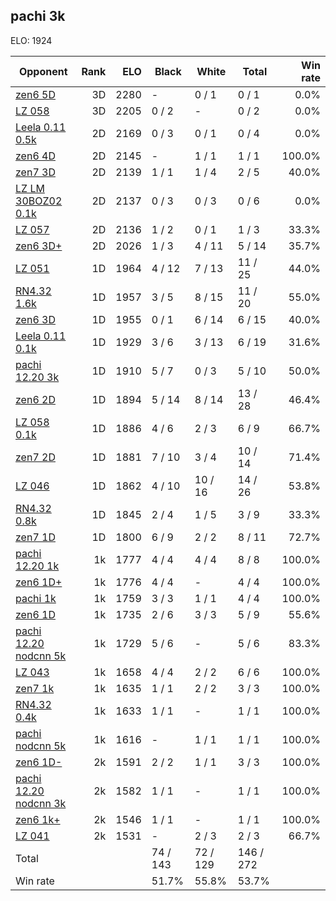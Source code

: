 ## pachi 3k ##

ELO: 1924

Opponent | Rank | ELO | Black | White | Total | Win rate
---------|-----:|----:|-------|-------|-------|-------:
[zen6 5D](zen6%205D.md) | 3D | 2280 | - | 0 / 1 | 0 / 1 | 0.0%
[LZ 058](LZ%20058.md) | 3D | 2205 | 0 / 2 | - | 0 / 2 | 0.0%
[Leela 0.11 0.5k](Leela%200.11%200.5k.md) | 2D | 2169 | 0 / 3 | 0 / 1 | 0 / 4 | 0.0%
[zen6 4D](zen6%204D.md) | 2D | 2145 | - | 1 / 1 | 1 / 1 | 100.0%
[zen7 3D](zen7%203D.md) | 2D | 2139 | 1 / 1 | 1 / 4 | 2 / 5 | 40.0%
[LZ LM 30BOZ02 0.1k](LZ%20LM%2030BOZ02%200.1k.md) | 2D | 2137 | 0 / 3 | 0 / 3 | 0 / 6 | 0.0%
[LZ 057](LZ%20057.md) | 2D | 2136 | 1 / 2 | 0 / 1 | 1 / 3 | 33.3%
[zen6 3D+](zen6%203D+.md) | 2D | 2026 | 1 / 3 | 4 / 11 | 5 / 14 | 35.7%
[LZ 051](LZ%20051.md) | 1D | 1964 | 4 / 12 | 7 / 13 | 11 / 25 | 44.0%
[RN4.32 1.6k](RN4.32%201.6k.md) | 1D | 1957 | 3 / 5 | 8 / 15 | 11 / 20 | 55.0%
[zen6 3D](zen6%203D.md) | 1D | 1955 | 0 / 1 | 6 / 14 | 6 / 15 | 40.0%
[Leela 0.11 0.1k](Leela%200.11%200.1k.md) | 1D | 1929 | 3 / 6 | 3 / 13 | 6 / 19 | 31.6%
[pachi 12.20 3k](pachi%2012.20%203k.md) | 1D | 1910 | 5 / 7 | 0 / 3 | 5 / 10 | 50.0%
[zen6 2D](zen6%202D.md) | 1D | 1894 | 5 / 14 | 8 / 14 | 13 / 28 | 46.4%
[LZ 058 0.1k](LZ%20058%200.1k.md) | 1D | 1886 | 4 / 6 | 2 / 3 | 6 / 9 | 66.7%
[zen7 2D](zen7%202D.md) | 1D | 1881 | 7 / 10 | 3 / 4 | 10 / 14 | 71.4%
[LZ 046](LZ%20046.md) | 1D | 1862 | 4 / 10 | 10 / 16 | 14 / 26 | 53.8%
[RN4.32 0.8k](RN4.32%200.8k.md) | 1D | 1845 | 2 / 4 | 1 / 5 | 3 / 9 | 33.3%
[zen7 1D](zen7%201D.md) | 1D | 1800 | 6 / 9 | 2 / 2 | 8 / 11 | 72.7%
[pachi 12.20 1k](pachi%2012.20%201k.md) | 1k | 1777 | 4 / 4 | 4 / 4 | 8 / 8 | 100.0%
[zen6 1D+](zen6%201D+.md) | 1k | 1776 | 4 / 4 | - | 4 / 4 | 100.0%
[pachi 1k](pachi%201k.md) | 1k | 1759 | 3 / 3 | 1 / 1 | 4 / 4 | 100.0%
[zen6 1D](zen6%201D.md) | 1k | 1735 | 2 / 6 | 3 / 3 | 5 / 9 | 55.6%
[pachi 12.20 nodcnn 5k](pachi%2012.20%20nodcnn%205k.md) | 1k | 1729 | 5 / 6 | - | 5 / 6 | 83.3%
[LZ 043](LZ%20043.md) | 1k | 1658 | 4 / 4 | 2 / 2 | 6 / 6 | 100.0%
[zen7 1k](zen7%201k.md) | 1k | 1635 | 1 / 1 | 2 / 2 | 3 / 3 | 100.0%
[RN4.32 0.4k](RN4.32%200.4k.md) | 1k | 1633 | 1 / 1 | - | 1 / 1 | 100.0%
[pachi nodcnn 5k](pachi%20nodcnn%205k.md) | 1k | 1616 | - | 1 / 1 | 1 / 1 | 100.0%
[zen6 1D-](zen6%201D-.md) | 2k | 1591 | 2 / 2 | 1 / 1 | 3 / 3 | 100.0%
[pachi 12.20 nodcnn 3k](pachi%2012.20%20nodcnn%203k.md) | 2k | 1582 | 1 / 1 | - | 1 / 1 | 100.0%
[zen6 1k+](zen6%201k+.md) | 2k | 1546 | 1 / 1 | - | 1 / 1 | 100.0%
[LZ 041](LZ%20041.md) | 2k | 1531 | - | 2 / 3 | 2 / 3 | 66.7%
Total | | | 74 / 143 | 72 / 129 | 146 / 272 | 
Win rate| | | 51.7% | 55.8% | 53.7% | 
